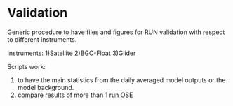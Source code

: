 # Validation
Generic procedure to have files and figures for RUN validation with respect to different instruments.

Instruments: 
1)Satellite
2)BGC-Float
3)Glider

Scripts work:
1) to have the main statistics from the daily averaged model outputs or the model background.
2) compare results of more than 1 run OSE

 

